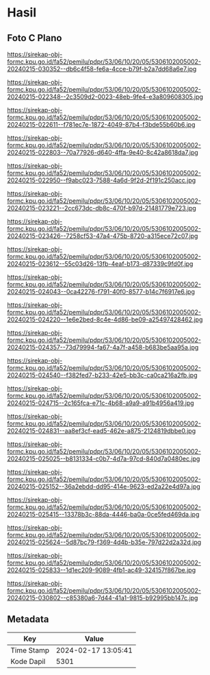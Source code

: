 # Hasil

## Foto C Plano

https://sirekap-obj-formc.kpu.go.id/fa52/pemilu/pdpr/53/06/10/20/05/5306102005002-20240215-030352--db6c4f58-fe6a-4cce-b79f-b2a7dd68a6e7.jpg

https://sirekap-obj-formc.kpu.go.id/fa52/pemilu/pdpr/53/06/10/20/05/5306102005002-20240215-022348--2c3509d2-0023-48eb-9fe4-e3a809608305.jpg

https://sirekap-obj-formc.kpu.go.id/fa52/pemilu/pdpr/53/06/10/20/05/5306102005002-20240215-022611--f781ec7e-1872-4049-87b4-f3bde55b60b6.jpg

https://sirekap-obj-formc.kpu.go.id/fa52/pemilu/pdpr/53/06/10/20/05/5306102005002-20240215-022803--70a77926-d640-4ffa-9e40-8c42a8618da7.jpg

https://sirekap-obj-formc.kpu.go.id/fa52/pemilu/pdpr/53/06/10/20/05/5306102005002-20240215-022950--f9abc023-7588-4a6d-9f2d-2f191c250acc.jpg

https://sirekap-obj-formc.kpu.go.id/fa52/pemilu/pdpr/53/06/10/20/05/5306102005002-20240215-023221--2cc673dc-db8c-470f-b97d-21481779e723.jpg

https://sirekap-obj-formc.kpu.go.id/fa52/pemilu/pdpr/53/06/10/20/05/5306102005002-20240215-023426--7258cf53-47a4-475b-8720-a315ece72c07.jpg

https://sirekap-obj-formc.kpu.go.id/fa52/pemilu/pdpr/53/06/10/20/05/5306102005002-20240215-023612--55c03d26-13fb-4eaf-b173-d87339c9fd0f.jpg

https://sirekap-obj-formc.kpu.go.id/fa52/pemilu/pdpr/53/06/10/20/05/5306102005002-20240215-024043--0ca42276-f791-40f0-8577-b14c7f6917e6.jpg

https://sirekap-obj-formc.kpu.go.id/fa52/pemilu/pdpr/53/06/10/20/05/5306102005002-20240215-024220--1e6e2bed-8c4e-4d86-be09-a25497428462.jpg

https://sirekap-obj-formc.kpu.go.id/fa52/pemilu/pdpr/53/06/10/20/05/5306102005002-20240215-024357--73d79994-fa67-4a7f-a458-b683be5aa95a.jpg

https://sirekap-obj-formc.kpu.go.id/fa52/pemilu/pdpr/53/06/10/20/05/5306102005002-20240215-024540--f382fed7-b233-42e5-bb3c-ca0ca216a2fb.jpg

https://sirekap-obj-formc.kpu.go.id/fa52/pemilu/pdpr/53/06/10/20/05/5306102005002-20240215-024715--2c165fca-e71c-4b68-a9a9-a91b4956a419.jpg

https://sirekap-obj-formc.kpu.go.id/fa52/pemilu/pdpr/53/06/10/20/05/5306102005002-20240215-024831--aa8ef3cf-ead5-462e-a875-2124819dbbe0.jpg

https://sirekap-obj-formc.kpu.go.id/fa52/pemilu/pdpr/53/06/10/20/05/5306102005002-20240215-025025--b8131334-c0b7-4d7a-97cd-840d7a0480ec.jpg

https://sirekap-obj-formc.kpu.go.id/fa52/pemilu/pdpr/53/06/10/20/05/5306102005002-20240215-025152--36a2ebdd-dd95-414e-9623-ed2a22e4d97a.jpg

https://sirekap-obj-formc.kpu.go.id/fa52/pemilu/pdpr/53/06/10/20/05/5306102005002-20240215-025415--13378b3c-88da-4446-ba0a-0ce5fed469da.jpg

https://sirekap-obj-formc.kpu.go.id/fa52/pemilu/pdpr/53/06/10/20/05/5306102005002-20240215-025624--5d87bc79-f369-4d4b-b35e-797d22d2a32d.jpg

https://sirekap-obj-formc.kpu.go.id/fa52/pemilu/pdpr/53/06/10/20/05/5306102005002-20240215-025833--1d1ec209-9089-4fb1-ac49-324157f867be.jpg

https://sirekap-obj-formc.kpu.go.id/fa52/pemilu/pdpr/53/06/10/20/05/5306102005002-20240215-030802--c85380a6-7d44-41a1-9815-b92995bb147c.jpg


## Metadata

| Key        | Value               |
| ---------- | ------------------- |
| Time Stamp | 2024-02-17 13:05:41 |
| Kode Dapil | 5301                |



